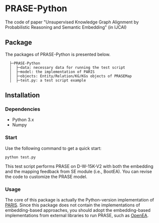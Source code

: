 # PRASE-Python
The code of paper "Unsupervised Knowledge Graph Alignment by Probabilistic Reasoning and Semantic Embedding" (in IJCAI)

## Package
The packages of PRASE-Python is presented below.

      ├─PRASE-Python
      │  ├─data: necessary data for running the test script
      │  ├─model: the implementation of PARIS
      │  ├─objects: Entity/Relation/KG/KGs objects of PRASEMap
      │  ├─test.py: a test script example

## Installation
### Dependencies
- Python 3.x
- Numpy

### Start
Use the following command to get a quick start:

    python test.py

This test script performs PRASE on D-W-15K-V2 with both the embedding and the mapping feedback from SE module (i.e., BootEA).
You can revise the code to customize the PRASE model.

### Usage
The core of this package is actually the Python-version implementation of [PARIS](http://webdam.inria.fr/paris/).
Since this package does not contain the implementations of embedding-based approaches, you should adopt the embedding-based implementations from external libraries to run PRASE, such as [OpenEA](https://github.com/nju-websoft/OpenEA "OpenEA").

